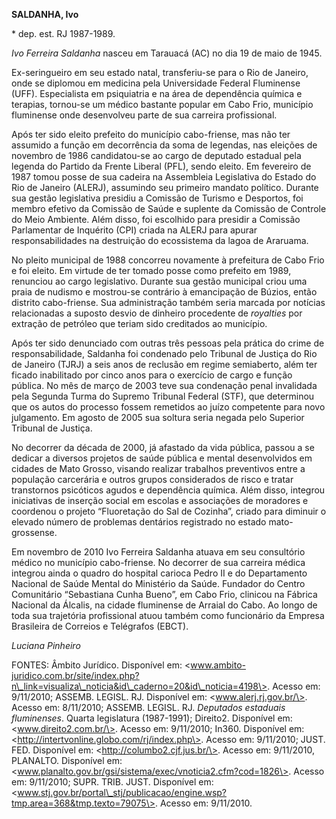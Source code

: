 **SALDANHA, Ivo**

\* dep. est. RJ 1987-1989.

*Ivo Ferreira Saldanha* nasceu em Tarauacá (AC) no dia 19 de maio de
1945.

Ex-seringueiro em seu estado natal, transferiu-se para o Rio de Janeiro,
onde se diplomou em medicina pela Universidade Federal Fluminense (UFF).
Especialista em psiquiatria e na área de dependência química e terapias,
tornou-se um médico bastante popular em Cabo Frio, município fluminense
onde desenvolveu parte de sua carreira profissional.

Após ter sido eleito prefeito do município cabo-friense, mas não ter
assumido a função em decorrência da soma de legendas, nas eleições de
novembro de 1986 candidatou-se ao cargo de deputado estadual pela
legenda do Partido da Frente Liberal (PFL), sendo eleito. Em fevereiro
de 1987 tomou posse de sua cadeira na Assembleia Legislativa do Estado
do Rio de Janeiro (ALERJ), assumindo seu primeiro mandato político.
Durante sua gestão legislativa presidiu a Comissão de Turismo e
Desportos, foi membro efetivo da Comissão de Saúde e suplente da
Comissão de Controle do Meio Ambiente. Além disso, foi escolhido para
presidir a Comissão Parlamentar de Inquérito (CPI) criada na ALERJ para
apurar responsabilidades na destruição do ecossistema da lagoa de
Araruama.

No pleito municipal de 1988 concorreu novamente à prefeitura de Cabo
Frio e foi eleito. Em virtude de ter tomado posse como prefeito em 1989,
renunciou ao cargo legislativo. Durante sua gestão municipal criou uma
praia de nudismo e mostrou-se contrário à emancipação de Búzios, então
distrito cabo-friense. Sua administração também seria marcada por
notícias relacionadas a suposto desvio de dinheiro procedente de
*royalties* por extração de petróleo que teriam sido creditados ao
município.

Após ter sido denunciado com outras três pessoas pela prática do crime
de responsabilidade, Saldanha foi condenado pelo Tribunal de Justiça do
Rio de Janeiro (TJRJ) a seis anos de reclusão em regime semiaberto, além
ter ficado inabilitado por cinco anos para o exercício de cargo e função
pública. No mês de março de 2003 teve sua condenação penal invalidada
pela Segunda Turma do Supremo Tribunal Federal (STF), que determinou que
os autos do processo fossem remetidos ao juízo competente para novo
julgamento. Em agosto de 2005 sua soltura seria negada pelo Superior
Tribunal de Justiça.

No decorrer da década de 2000, já afastado da vida pública, passou a se
dedicar a diversos projetos de saúde pública e mental desenvolvidos em
cidades de Mato Grosso, visando realizar trabalhos preventivos entre a
população carcerária e outros grupos considerados de risco e tratar
transtornos psicóticos agudos e dependência química. Além disso,
integrou iniciativas de inserção social em escolas e associações de
moradores e coordenou o projeto “Fluoretação do Sal de Cozinha”, criado
para diminuir o elevado número de problemas dentários registrado no
estado mato-grossense.

Em novembro de 2010 Ivo Ferreira Saldanha atuava em seu consultório
médico no município cabo-friense. No decorrer de sua carreira médica
integrou ainda o quadro do hospital carioca Pedro II e do Departamento
Nacional de Saúde Mental do Ministério da Saúde. Fundador do Centro
Comunitário “Sebastiana Cunha Bueno”, em Cabo Frio, clinicou na Fábrica
Nacional da Álcalis, na cidade fluminense de Arraial do Cabo. Ao longo
de toda sua trajetória profissional atuou também como funcionário da
Empresa Brasileira de Correios e Telégrafos (EBCT).

*Luciana Pinheiro*

FONTES: Âmbito Jurídico. Disponível em:
\<www.ambito-juridico.com.br/site/index.php?n\_link=visualiza\_noticia&id\_caderno=20&id\_noticia=4198\>.
Acesso em: 9/11/2010; ASSEMB. LEGISL. RJ. Disponível em:
\<www.alerj.rj.gov.br/\>. Acesso em: 8/11/2010; ASSEMB. LEGISL. RJ.
*Deputados estaduais fluminenses*. Quarta legislatura (1987-1991);
Direito2. Disponível em: \<www.direito2.com.br/\>. Acesso em: 9/11/2010;
In360. Disponível em: \<http://intertvonline.globo.com/rj/index.php\>.
Acesso em: 9/11/2010; JUST. FED. Disponível em:
\<http://columbo2.cjf.jus.br/\>. Acesso em: 9/11/2010, PLANALTO.
Disponível em:
\<www.planalto.gov.br/gsi/sistema/exec/vnoticia2.cfm?cod=1826\>. Acesso
em: 9/11/2010; SUPR. TRIB. JUST. Disponível em:
\<www.stj.gov.br/portal\_stj/publicacao/engine.wsp?tmp.area=368&tmp.texto=79075\>.
Acesso em: 9/11/2010.
